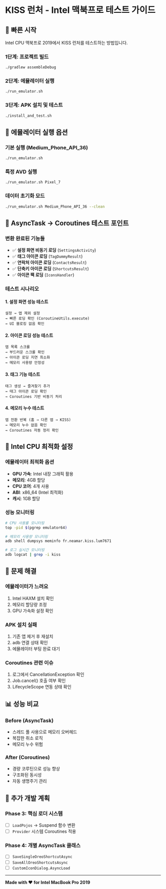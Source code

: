 # KISS 런처 - Intel 맥북프로 테스트 가이드

## 🚀 빠른 시작

Intel CPU 맥북프로 2019에서 KISS 런처를 테스트하는 방법입니다.

### 1단계: 프로젝트 빌드
```bash
./gradlew assembleDebug
```

### 2단계: 에뮬레이터 실행
```bash
./run_emulator.sh
```

### 3단계: APK 설치 및 테스트
```bash
./install_and_test.sh
```

## 📱 에뮬레이터 실행 옵션

### 기본 실행 (Medium_Phone_API_36)
```bash
./run_emulator.sh
```

### 특정 AVD 실행
```bash
./run_emulator.sh Pixel_7
```

### 데이터 초기화 모드
```bash
./run_emulator.sh Medium_Phone_API_36 --clean
```

## 🧪 AsyncTask → Coroutines 테스트 포인트

### 변환 완료된 기능들
- ✅ **설정 화면 비동기 로딩** (`SettingsActivity`)
- ✅ **태그 아이콘 로딩** (`TagDummyResult`)
- ✅ **연락처 아이콘 로딩** (`ContactsResult`)
- ✅ **단축키 아이콘 로딩** (`ShortcutsResult`)
- ✅ **아이콘 팩 로딩** (`IconsHandler`)

### 테스트 시나리오

#### 1. 설정 화면 성능 테스트
```
설정 → 앱 제외 설정
→ 빠른 로딩 확인 (CoroutineUtils.execute)
→ UI 블로킹 없음 확인
```

#### 2. 아이콘 로딩 성능 테스트
```
앱 목록 스크롤
→ 부드러운 스크롤 확인
→ 아이콘 로딩 지연 최소화
→ 메모리 사용량 안정성
```

#### 3. 태그 기능 테스트
```
태그 생성 → 즐겨찾기 추가
→ 태그 아이콘 로딩 확인
→ Coroutines 기반 비동기 처리
```

#### 4. 메모리 누수 테스트
```
앱 전환 반복 (홈 → 다른 앱 → KISS)
→ 메모리 누수 없음 확인
→ Coroutines 자동 정리 확인
```

## 🔧 Intel CPU 최적화 설정

### 에뮬레이터 최적화 옵션
- **GPU 가속**: Intel 내장 그래픽 활용
- **메모리**: 4GB 할당
- **CPU 코어**: 4개 사용
- **ABI**: x86_64 (Intel 최적화)
- **캐시**: 1GB 할당

### 성능 모니터링
```bash
# CPU 사용률 모니터링
top -pid $(pgrep emulator64)

# 메모리 사용량 모니터링
adb shell dumpsys meminfo fr.neamar.kiss.lum7671

# 로그 실시간 모니터링
adb logcat | grep -i kiss
```

## 🐛 문제 해결

### 에뮬레이터가 느려요
1. Intel HAXM 설치 확인
2. 메모리 할당량 조정
3. GPU 가속화 설정 확인

### APK 설치 실패
1. 기존 앱 제거 후 재설치
2. adb 연결 상태 확인
3. 에뮬레이터 부팅 완료 대기

### Coroutines 관련 이슈
1. 로그에서 CancellationException 확인
2. Job.cancel() 호출 여부 확인
3. LifecycleScope 연동 상태 확인

## 📊 성능 비교

### Before (AsyncTask)
- 스레드 풀 사용으로 메모리 오버헤드
- 복잡한 취소 로직
- 메모리 누수 위험

### After (Coroutines)
- 경량 코루틴으로 성능 향상
- 구조화된 동시성
- 자동 생명주기 관리

## 🎯 추가 개발 계획

### Phase 3: 핵심 로더 시스템
- [ ] `LoadPojos` → Suspend 함수 변환
- [ ] `Provider` 시스템 Coroutines 적용

### Phase 4: 개별 AsyncTask 클래스
- [ ] `SaveSingleOreoShortcutAsync`
- [ ] `SaveAllOreoShortcutsAsync`
- [ ] `CustomIconDialog.AsyncLoad`

---

**Made with ❤️ for Intel MacBook Pro 2019**
